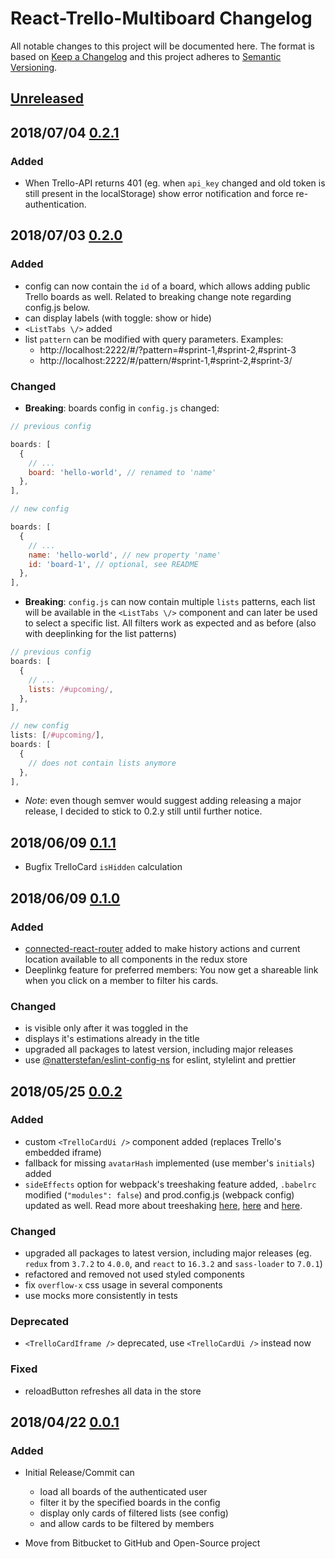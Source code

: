 # React-Trello-Multiboard Changelog

All notable changes to this project will be documented here. The format is based
on [Keep a Changelog](http://keepachangelog.com/en/1.0.0/) and this project
adheres to [Semantic Versioning](http://semver.org/spec/v2.0.0.html).

## [Unreleased][1]

## 2018/07/04 [0.2.1][7]

### Added

* When Trello-API returns 401 (eg. when `api_key` changed and old token is still
  present in the localStorage) show error notification and force re-authentication.

## 2018/07/03 [0.2.0][6]

### Added

* config can now contain the `id` of a board, which allows adding public
  Trello boards as well. Related to breaking change note regarding config.js below.
* <TrelloCardUi /> can display labels (with toggle: show or hide)
* `<ListTabs \/>` added
* list `pattern` can be modified with query parameters. Examples:
  * http://localhost:2222/#/?pattern=#sprint-1,#sprint-2,#sprint-3
  * http://localhost:2222/#/pattern/#sprint-1,#sprint-2,#sprint-3/

### Changed

* **Breaking**: boards config in `config.js` changed:

```js
// previous config

boards: [
  {
    // ...
    board: 'hello-world', // renamed to 'name'
  },
],
```

```js
// new config

boards: [
  {
    // ...
    name: 'hello-world', // new property 'name'
    id: 'board-1', // optional, see README
  },
],
```

* **Breaking**: `config.js` can now contain multiple `lists` patterns, each list
  will be available in the `<ListTabs \/>` component and can later be used to
  select a specific list. All filters work as expected and as before (also with
  deeplinking for the list patterns)

```js
// previous config
boards: [
  {
    // ...
    lists: /#upcoming/,
  },
],
```

```js
// new config
lists: [/#upcoming/],
boards: [
  {
    // does not contain lists anymore
  },
],
```

* _Note_: even though semver would suggest adding releasing a major release, I
  decided to stick to 0.2.y still until further notice.

## 2018/06/09 [0.1.1][5]

* Bugfix TrelloCard `isHidden` calculation

## 2018/06/09 [0.1.0][4]

### Added

* [connected-react-router](https://github.com/supasate/connected-react-router)
  added to make history actions and current location available to all components
  in the redux store
* Deeplinkg feature for preferred members: You now get a shareable link when you
  click on a member to filter his cards.

### Changed

* <EstimationCard /> is visible only after it was toggled in the <MainApp />
* <BoardsList /> displays it's estimations already in the title
* upgraded all packages to latest version, including major releases
* use [@natterstefan/eslint-config-ns](https://github.com/natterstefan/eslint-config-ns)
  for eslint, stylelint and prettier

## 2018/05/25 [0.0.2][3]

### Added

* custom `<TrelloCardUi />` component added (replaces Trello's embedded iframe)
* fallback for missing `avatarHash` implemented (use member's `initials`) added
* `sideEffects` option for webpack's treeshaking feature added, `.babelrc` modified
  (`"modules": false`) and prod.config.js (webpack config) updated as well. Read more about
  treeshaking [here](https://webpack.js.org/guides/tree-shaking/),
  [here](https://stackoverflow.com/a/47675519/1238150) and
  [here](https://github.com/webpack/webpack/issues/6992#issuecomment-379662391).

### Changed

* upgraded all packages to latest version, including major releases (eg. `redux`
  from `3.7.2` to `4.0.0`, and `react` to `16.3.2` and `sass-loader` to `7.0.1`)
* refactored and removed not used styled components
* fix `overflow-x` css usage in several components
* use mocks more consistently in tests

### Deprecated

* `<TrelloCardIframe />` deprecated, use `<TrelloCardUi />` instead now

### Fixed

* reloadButton refreshes all data in the store

## 2018/04/22 [0.0.1][2]

### Added

* Initial Release/Commit can

  * load all boards of the authenticated user
  * filter it by the specified boards in the config
  * display only cards of filtered lists (see config)
  * and allow cards to be filtered by members

* Move from Bitbucket to GitHub and Open-Source project

[1]: https://github.com/natterstefan/react-trello-multiboard/compare/v0.1.0...HEAD
[2]: https://github.com/natterstefan/react-trello-multiboard/releases/tag/v0.0.1
[3]: https://github.com/natterstefan/react-trello-multiboard/compare/v0.0.1...v0.0.2
[4]: https://github.com/natterstefan/react-trello-multiboard/compare/v0.0.2...v0.1.0
[5]: https://github.com/natterstefan/react-trello-multiboard/compare/v0.1.0...v0.1.1
[6]: https://github.com/natterstefan/react-trello-multiboard/compare/v0.1.1...v0.2.0
[7]: https://github.com/natterstefan/react-trello-multiboard/compare/v0.2.0...v0.2.1

